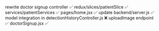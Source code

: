 rewrite doctor signup controller ✅
redux/slices/patientSlice ✅
services/patientServices ✅
pages/home.jsx ✅
update backend/server.js ✅
model integration in detectionHistoryController.js ❌
uploadImage endpoint ✅
doctorSignup.jsx ✅